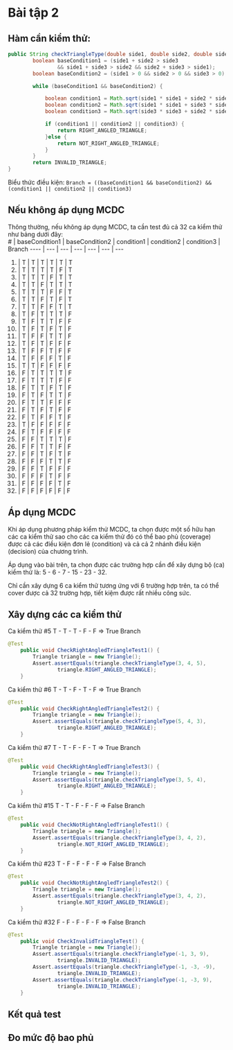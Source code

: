 ﻿# Bài tập 2  

## Hàm cần kiểm thử:  

```java
public String checkTriangleType(double side1, double side2, double side3) {
		boolean baseCondition1 = (side1 + side2 > side3
				&& side1 + side3 > side2 && side2 + side3 > side1);
		boolean baseCondition2 = (side1 > 0 && side2 > 0 && side3 > 0);

		while (baseCondition1 && baseCondition2) {

			boolean condition1 = Math.sqrt(side1 * side1 + side2 * side2) == side3;
			boolean condition2 = Math.sqrt(side1 * side1 + side3 * side3) == side2;
			boolean condition3 = Math.sqrt(side3 * side3 + side2 * side2) == side1;

			if (condition1 || condition2 || condition3) {
				return RIGHT_ANGLED_TRIANGLE;
			}else {
				return NOT_RIGHT_ANGLED_TRIANGLE;
			}
		}
		return INVALID_TRIANGLE;
}
```  

Biểu thức điều kiện: `Branch = ((baseCondition1 && baseCondition2) && (condition1 || condition2 || condition3)`  

## Nếu không áp dụng MCDC  

Thông thường, nếu không áp dụng MCDC, ta cần test đủ cả 32 ca kỉểm thử như bảng dưới đây:  
\# | baseCondition1 | baseCondition2 | condition1 | condition2 | condition3 | Branch
---- | --- | --- | --- | --- | --- | ---
1. | T | T | T | T | T | T
2. | T | T | T | T | F | T
3. | T | T | T | F | T | T
4. | T | T | F | T | T | T
5. | T | T | T | F | F | T
6. | T | T | F | T | F | T
7. | T | T | F | F | T | T
8. | T | F | T | T | T | F
9. | T | F | T | T | F | F
10. | T | F | T | F | T | F
11. | T | F | F | T | T | F
12. | T | F | T | F | F | F
13. | T | F | F | T | F | F
14. | T | F | F | F | T | F
15. | T | T | F | F | F | F
16. | F | T | T | T | T | F
17. | F | T | T | T | F | F
18. | F | T | T | F | T | F
19. | F | T | F | T | T | F
20. | F | T | T | F | F | F
21. | F | T | F | T | F | F
22. | F | T | F | F | T | F
23. | T | F | F | F | F | F
24. | F | T | F | F | F | F
25. | F | F | T | T | T | F
26. | F | F | T | T | F | F
27. | F | F | T | F | T | F
28. | F | F | F | T | T | F
29. | F | F | T | F | F | F
30. | F | F | F | T | F | F
31. | F | F | F | F | T | F
32. | F | F | F | F | F | F  

## Áp dụng MCDC  

Khi áp dụng phương pháp kiểm thử MCDC, ta chọn được một số hữu hạn các ca kiểm thử sao cho các ca kiểm thử đó có thể bao phủ (coverage) được cả các điều kiện đơn lẻ (condition) và cả cả 2 nhánh điều kiện (decision) của chương trình.

Áp dụng vào bài trên, ta chọn được các trường hợp cần để xây dựng bộ (ca) kiểm thử là: 5 - 6 - 7 - 15 - 23 - 32.  

Chỉ cần xây dựng 6 ca kiểm thử tương ứng với 6 trường hợp trên, ta có thể cover được cả 32 trường hợp, tiết kiệm được rất nhiều công sức.  

## Xây dựng các ca kiểm thử  

Ca kiểm thử \#5 T - T - T - F - F  => True Branch  

```java  
@Test
	public void CheckRightAngledTriangleTest1() {
		Triangle triangle = new Triangle();
		Assert.assertEquals(triangle.checkTriangleType(3, 4, 5),
				triangle.RIGHT_ANGLED_TRIANGLE);
	}
```  

Ca kiểm thử \#6 T - T - F - T - F  => True Branch  

```java  
@Test
	public void CheckRightAngledTriangleTest2() {
		Triangle triangle = new Triangle();
		Assert.assertEquals(triangle.checkTriangleType(5, 4, 3),
				triangle.RIGHT_ANGLED_TRIANGLE);
	}
```  

Ca kiểm thử \#7 T - T - F - F - T  => True Branch    

```java  
@Test
	public void CheckRightAngledTriangleTest3() {
		Triangle triangle = new Triangle();
		Assert.assertEquals(triangle.checkTriangleType(3, 5, 4),
				triangle.RIGHT_ANGLED_TRIANGLE);
	}
```  
  
Ca kiểm thử \#15 T - T - F - F - F => False Branch  

```java  
@Test
	public void CheckNotRightAngledTriangleTest1() {
		Triangle triangle = new Triangle();
		Assert.assertEquals(triangle.checkTriangleType(3, 4, 2),
				triangle.NOT_RIGHT_ANGLED_TRIANGLE);
	}
```  

Ca kiểm thử \#23 T - F - F - F - F  => False Branch   

```java  
@Test
	public void CheckNotRightAngledTriangleTest2() {
		Triangle triangle = new Triangle();
		Assert.assertEquals(triangle.checkTriangleType(3, 4, 2),
				triangle.NOT_RIGHT_ANGLED_TRIANGLE);
	}
```  

Ca kiểm thử \#32 F - F - F - F - F => False Branch  

```java  
@Test
	public void CheckInvalidTriangleTest() {
		Triangle triangle = new Triangle();
		Assert.assertEquals(triangle.checkTriangleType(-1, 3, 9),
				triangle.INVALID_TRIANGLE);
		Assert.assertEquals(triangle.checkTriangleType(-1, -3, -9),
				triangle.INVALID_TRIANGLE);
		Assert.assertEquals(triangle.checkTriangleType(-1, -3, 9),
				triangle.INVALID_TRIANGLE);
	}
```  

## Kết quả test  

## Đo mức độ bao phủ


